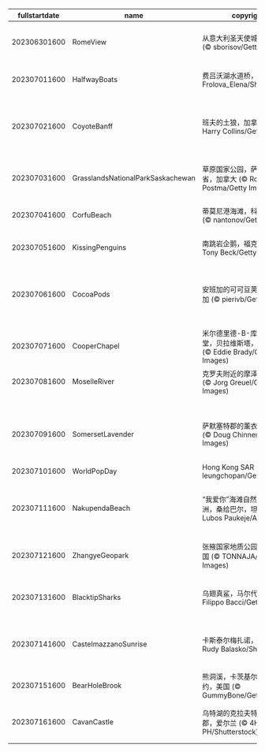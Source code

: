 |fullstartdate|name|copyright|title|image|
|--|--|--|--|--|
202306301600|RomeView|从意大利圣天使城堡俯瞰罗马 (© sborisov/Getty Images)|超凡脱俗的风景|![](/zh-CN/2023/07/202306301600RomeView.jpg)|
202307011600|HalfwayBoats|费吕沃湖水道桥，荷兰 (© Frolova_Elena/Shutterstock)|一年已过半|![](/zh-CN/2023/07/202307011600HalfwayBoats.jpg)|
202307021600|CoyoteBanff|班夫的土狼，加拿大 (© Harry Collins/Getty Images)|天气热得让人想嗷嗷叫！|![](/zh-CN/2023/07/202307021600CoyoteBanff.jpg)|
202307031600|GrasslandsNationalParkSaskachewan|草原国家公园，萨斯喀彻温省，加拿大 (© Robert Postma/Getty Images)|体验孤独与奇迹|![](/zh-CN/2023/07/202307031600GrasslandsNationalParkSaskachewan.jpg)|
202307041600|CorfuBeach|蒂莫尼港海滩，科孚岛，希腊 (© nantonov/Getty Images)|挑选你的乐园|![](/zh-CN/2023/07/202307041600CorfuBeach.jpg)|
202307051600|KissingPenguins|南跳岩企鹅，福克兰群岛 (© Tony Beck/Getty Images)|接吻的企鹅|![](/zh-CN/2023/07/202307051600KissingPenguins.jpg)|
202307061600|CocoaPods|安班加的可可豆荚，马达加斯加 (© pierivb/Getty Images)|巧克力爱好者最爱的水果|![](/zh-CN/2023/07/202307061600CocoaPods.jpg)|
202307071600|CooperChapel|米尔德里德-B-库珀纪念教堂，贝拉维斯塔，阿肯色州 (© Eddie Brady/Getty Images)|树林中的避难所|![](/zh-CN/2023/07/202307071600CooperChapel.jpg)|
202307081600|MoselleRiver|克罗夫附近的摩泽尔河，德国 (© Jorg Greuel/Getty Images)|河湾|![](/zh-CN/2023/07/202307081600MoselleRiver.jpg)|
||||![](/zh-CN/2023/07/.jpg)|
202307091600|SomersetLavender|萨默塞特郡的薰衣草田，英国 (© Doug Chinnery/Getty Images)|飘着香气的紫色海洋|![](/zh-CN/2023/07/202307091600SomersetLavender.jpg)|
202307101600|WorldPopDay|Hong Kong SAR (© leungchopan/Getty Images)|万家灯火|![](/zh-CN/2023/07/202307101600WorldPopDay.jpg)|
202307111600|NakupendaBeach|“我爱你”海滩自然保护区的沙洲，桑给巴尔，坦桑尼亚 (© Lubos Paukeje/Alamy)|世界上最独特的海滩？|![](/zh-CN/2023/07/202307111600NakupendaBeach.jpg)|
202307121600|ZhangyeGeopark|张掖国家地质公园，甘肃，中国 (© TONNAJA/Getty Images)|行走在彩虹岩石上|![](/zh-CN/2023/07/202307121600ZhangyeGeopark.jpg)|
202307131600|BlacktipSharks|乌翅真鲨，马尔代夫 (© Filippo Bacci/Getty Images)|一群鲨鱼正在狩猎|![](/zh-CN/2023/07/202307131600BlacktipSharks.jpg)|
202307141600|CastelmazzanoSunrise|卡斯泰尔梅扎诺，意大利 (© Rudy Balasko/Shutterstock)|明信片般完美的风景|![](/zh-CN/2023/07/202307141600CastelmazzanoSunrise.jpg)|
202307151600|BearHoleBrook|熊洞溪，卡茨基尔山脉，纽约，美国 (© GummyBone/Getty Images)|溪水潺潺|![](/zh-CN/2023/07/202307151600BearHoleBrook.jpg)|
202307161600|CavanCastle|乌特湖的克拉夫特城堡，卡文郡，爱尔兰 (© 4H4 PH/Shutterstock)|古老的中世纪奇迹|![](/zh-CN/2023/07/202307161600CavanCastle.jpg)|

